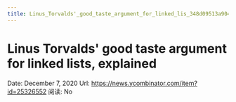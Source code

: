 ```yaml
---
title: Linus_Torvalds'_good_taste_argument_for_linked_lis_348d09513a904b69b7ebb00b1bb2ff99
---
```


# Linus Torvalds' good taste argument for linked lists, explained

Date: December 7, 2020
Url: https://news.ycombinator.com/item?id=25326552
阅读: No